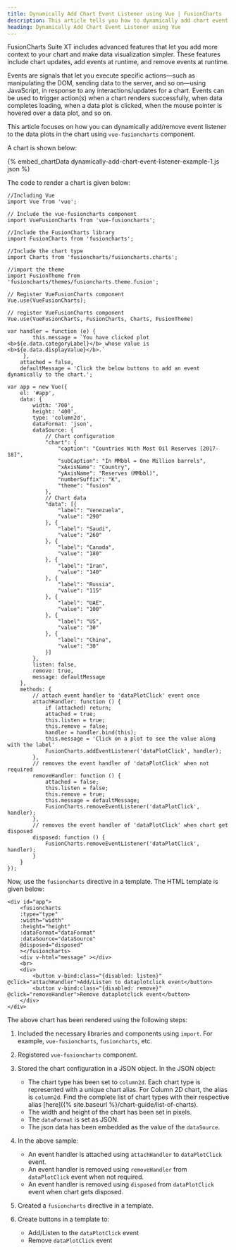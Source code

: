 ```yaml
---
title: Dynamically Add Chart Event Listener using Vue | FusionCharts
description: This article tells you how to dynamically add chart event listener to your chart using vue.
heading: Dynamically Add Chart Event Listener using Vue
---
```


FusionCharts Suite XT includes advanced features that let you add more context to your chart and make data visualization simpler. These features include chart updates, add events at runtime, and remove events at runtime.

Events are signals that let you execute specific actions—such as manipulating the DOM, sending data to the server, and so on—using JavaScript, in response to any interactions/updates for a chart. Events can be used to trigger action(s) when a chart renders successfully, when data completes loading, when a data plot is clicked, when the mouse pointer is hovered over a data plot, and so on.

This article focuses on how you can dynamically add/remove event listener to the data plots in the chart using `vue-fusioncharts` component.

A chart is shown below:

{% embed_chartData dynamically-add-chart-event-listener-example-1.js json %}

The code to render a chart is given below:

```
//Including Vue
import Vue from 'vue';

// Include the vue-fusioncharts component
import VueFusionCharts from 'vue-fusioncharts';

//Include the FusionCharts library
import FusionCharts from 'fusioncharts';

//Include the chart type
import Charts from 'fusioncharts/fusioncharts.charts';

//import the theme
import FusionTheme from 'fusioncharts/themes/fusioncharts.theme.fusion';

// Register VueFusionCharts component
Vue.use(VueFusionCharts);

// register VueFusionCharts component
Vue.use(VueFusionCharts, FusionCharts, Charts, FusionTheme)

var handler = function (e) {
        this.message = `You have clicked plot <b>${e.data.categoryLabel}</b> whose value is <b>${e.data.displayValue}</b>.`
     },
    attached = false,
    defaultMessage = 'Click the below buttons to add an event dynamically to the chart.';

var app = new Vue({
    el: '#app',
    data: {
        width: '700',
        height: '400',
        type: 'column2d',
        dataFormat: 'json',
        dataSource: {
            // Chart configuration
            "chart": {
                "caption": "Countries With Most Oil Reserves [2017-18]",
                "subCaption": "In MMbbl = One Million barrels",
                "xAxisName": "Country",
                "yAxisName": "Reserves (MMbbl)",
                "numberSuffix": "K",
                "theme": "fusion"
            },
            // Chart data
            "data": [{
                "label": "Venezuela",
                "value": "290"
            }, {
                "label": "Saudi",
                "value": "260"
            }, {
                "label": "Canada",
                "value": "180"
            }, {
                "label": "Iran",
                "value": "140"
            }, {
                "label": "Russia",
                "value": "115"
            }, {
                "label": "UAE",
                "value": "100"
            }, {
                "label": "US",
                "value": "30"
            }, {
                "label": "China",
                "value": "30"
            }]
        },
        listen: false,
        remove: true,
        message: defaultMessage
    },
    methods: {
        // attach event handler to 'dataPlotClick' event once
        attachHandler: function () {
            if (attached) return;
            attached = true;
            this.listen = true;
            this.remove = false;
            handler = handler.bind(this);
            this.message = 'Click on a plot to see the value along with the label'
            FusionCharts.addEventListener('dataPlotClick', handler);
        },
        // removes the event handler of 'dataPlotClick' when not required
        removeHandler: function () {
            attached = false;
            this.listen = false;
            this.remove = true;
            this.message = defaultMessage;
            FusionCharts.removeEventListener('dataPlotClick', handler);
        },
        // removes the event handler of 'dataPlotClick' when chart get disposed
        disposed: function () {
            FusionCharts.removeEventListener('dataPlotClick', handler);
        }
    }
});
```

Now, use the `fusioncharts` directive in a template. The HTML template is given below:

```
<div id="app">
    <fusioncharts
    :type="type"
    :width="width"
    :height="height"
    :dataFormat="dataFormat"
    :dataSource="dataSource"
    @disposed="disposed"
    ></fusioncharts>
    <div v-html="message" ></div>
    <br>
    <div>
        <button v-bind:class="{disabled: listen}" @click="attachHandler">Add/Listen to dataplotclick event</button>
        <button v-bind:class="{disabled: remove}" @click="removeHandler">Remove dataplotclick event</button>
    </div>
</div>
```

The above chart has been rendered using the following steps:

1. Included the necessary libraries and components using `import`. For example, `vue-fusioncharts`, `fusioncharts`, etc.

2. Registered `vue-fusioncharts` component.

3. Stored the chart configuration in a JSON object. In the JSON object:
    * The chart type has been set to `column2d`. Each chart type is represented with a unique chart alias. For Column 2D chart, the alias is `column2d`. Find the complete list of chart types with their respective alias [here]({% site.baseurl %}/chart-guide/list-of-charts).
    * The width and height of the chart has been set in pixels. 
    * The `dataFormat` is set as JSON.
    * The json data has been embedded as the value of the `dataSource`.

4. In the above sample:
	* An event handler is attached using `attachHandler` to `dataPlotClick` event.
	* An event handler is removed using `removeHandler` from `dataPlotClick` event when not required.
	* An event handler is removed using `disposed` from `dataPlotClick` event when chart gets disposed.

5. Created a `fusioncharts` directive in a template. 

6. Create buttons in a template to:
	* Add/Listen to the `dataPlotClick` event
	* Remove `dataPlotClick` event